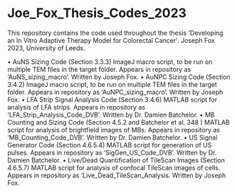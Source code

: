 # Joe_Fox_Thesis_Codes_2023
This repository contains the code used throughout the thesis 'Developing an In Vitro Adaptive Therapy Model for Colorectal Cancer'.  Joseph Fox 2023, University of Leeds. 

•	AuNS Sizing Code (Section 3.3.3)
ImageJ macro script, to be run on multiple TEM files in the target folder. Appears in repository as ‘AuNS_sizing_macro’. Written by Joseph Fox.
•	AuNPC Sizing Code (Section 3.4.2)
ImageJ macro script, to be run on multiple TEM files in the target folder. Appears in repository as ‘AuNPC_sizing_macro’. Written by Joseph Fox.
•	LFA Strip Signal Analysis Code (Section 3.4.6)
MATLAB script for analysis of LFA strips. Appears in repository as ‘LFA_Strip_Analysis_Code_DVB’. Written by Dr. Damien Batchelor. 
•	MB Counting and Sizing Code (Section 4.5.2 and Batchelor et al. 348 )
MATLAB script for analysis of brightfield images of MBs. Appears in repository as ‘MB_Counting_Code_DVB’. Written by Dr. Damien Batchelor. 
•	US Signal Generator Code (Section 4.6.5.4)
MATLAB script for generation of US pulses. Appears in repository as ‘SigGen_US_Code_DVB’. Written by Dr. Damien Batchelor. 
•	Live/Dead Quantification of TileScan Images (Section 4.6.5.7)
MATLAB script for analysis of confocal TileScan images of cells. Appears in repository as ‘Live_Dead_TileScan_Analysis. Written by Joseph Fox. 
